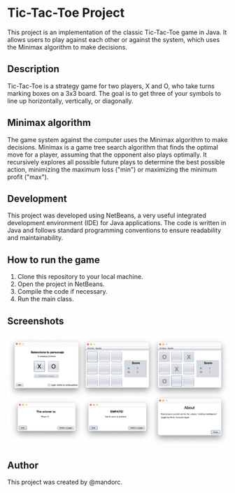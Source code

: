 # Tic-Tac-Toe Project

This project is an implementation of the classic Tic-Tac-Toe game in Java. It allows users to play against each other or against the system, which uses the Minimax algorithm to make decisions.

## Description

Tic-Tac-Toe is a strategy game for two players, X and O, who take turns marking boxes on a 3x3 board. The goal is to get three of your symbols to line up horizontally, vertically, or diagonally.

## Minimax algorithm
The game system against the computer uses the Minimax algorithm to make decisions. Minimax is a game tree search algorithm that finds the optimal move for a player, assuming that the opponent also plays optimally. It recursively explores all possible future plays to determine the best possible action, minimizing the maximum loss ("min") or maximizing the minimum profit ("max").

## Development

This project was developed using NetBeans, a very useful integrated development environment (IDE) for Java applications. The code is written in Java and follows standard programming conventions to ensure readability and maintainability.

## How to run the game

1. Clone this repository to your local machine.
2. Open the project in NetBeans.
3. Compile the code if necessary.
4. Run the main class.

## Screenshots
![Screenshotsl](https://raw.githubusercontent.com/mandorc/Tic-Tac-Toe-Project/main/Screenshots/Screenshots.png)



## Author

This project was created by @mandorc.
